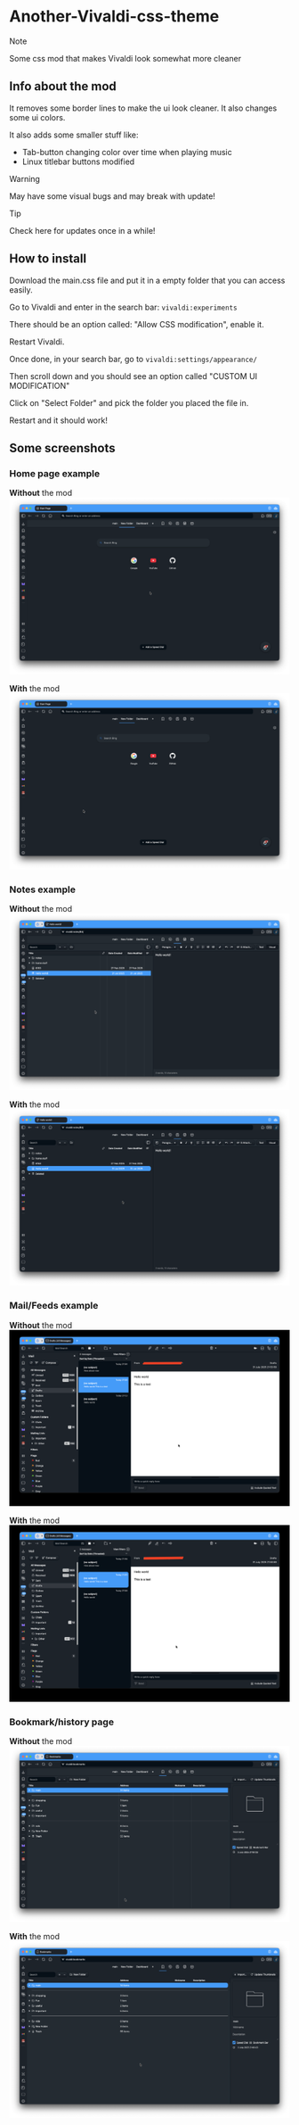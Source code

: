 # Another-Vivaldi-css-theme
> [!NOTE]
> Some css mod that makes Vivaldi look somewhat more cleaner

## Info about the mod
It removes some border lines to make the ui look cleaner. 
It also changes some ui colors.

It also adds some smaller stuff like:
- Tab-button changing color over time when playing music
- Linux titlebar buttons modified 

> [!WARNING]
> May have some visual bugs and may break with update!

> [!TIP]
> Check here for updates once in a while!


## How to install

Download the main.css file and put it in a empty folder that you can access easily. 

Go to Vivaldi and enter in the search bar: `vivaldi:experiments`

There should be an option called: "Allow CSS modification", enable it.

Restart Vivaldi.

Once done, in your search bar, go to `vivaldi:settings/appearance/`

Then scroll down and you should see an option called "CUSTOM UI MODIFICATION"

Click on "Select Folder" and pick the folder you placed the file in.

Restart and it should work!


## Some screenshots

### Home page example

**Without** the mod
![screen_shot](screenshots/home_normal.png)



**With** the mod
![screen_shot](screenshots/home_moded.png)





### Notes example

**Without** the mod
![screen_shot](screenshots/note_normal.png)



**With** the mod
![screen_shot](screenshots/note_moded.png)


### Mail/Feeds example

**Without** the mod
![screen_shot](screenshots/mail_normal.png)



**With** the mod
![screen_shot](screenshots/mail_moded.png)



### Bookmark/history page


**Without** the mod
![screen_shot](screenshots/book_normal.png)



**With** the mod
![screen_shot](screenshots/book_moded.png)
